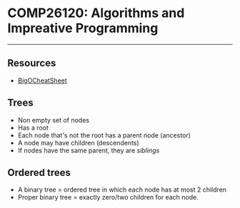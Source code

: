 COMP26120: Algorithms and Impreative Programming 
===
---

## Resources
- [BigOCheatSheet](http://bigocheatsheet.com)

## Trees
- Non empty set of nodes
- Has a root
- Each node that's not the root has a parent node (ancestor)
- A node may have children (descendents)
- If nodes have the same parent, they are *siblings*

## Ordered trees
- A binary tree = ordered tree in which each node has at most 2 children
- Proper binary tree = exactly zero/two children for each node.

